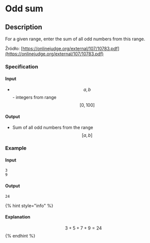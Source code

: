# Odd sum

## Description

For a given range, enter the sum of all odd numbers from this range.

Źródło: [https://onlinejudge.org/external/107/10783.pdf](https://onlinejudge.org/external/107/10783.pdf)

### Specification

#### Input

* $$a, b$$ - integers from range $$[0,100]$$

#### Output

* Sum of all odd numbers from the range $$[a,b]$$ 

### Example

#### Input

```
3
9
```

#### Output

```
24
```

{% hint style="info" %}
#### Explanation

$$3+5+7+9=24$$ 
{% endhint %}
